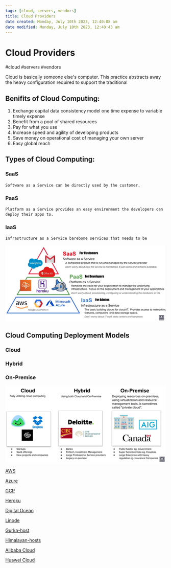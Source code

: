 ```yaml
---
tags: [cloud, servers, vendors]
title: Cloud Providers
date created: Monday, July 10th 2023, 12:40:08 am
date modified: Monday, July 10th 2023, 12:40:43 am
---
```

# Cloud Providers
#cloud #servers #vendors

Cloud is basically someone else's computer. This practice abstracts away the heavy configuration required to support the traditional 

## Benifits of Cloud Computing:

1. Exchange capital data consistency model one time expense to variable timely expense
2. Benefit from a pool of shared resources
3. Pay for what you use
4. Increase speed and agility of developing products
5. Save money on operational cost of managing your own server
6. Easy global reach

## Types of Cloud Computing:
### SaaS
	Software as a Service can be directly used by the customer.

### PaaS
	Platform as a Service provides an easy environment the developers can deploy their apps to.

### IaaS
	Infrastructure as a Service barebone services that needs to be 

![Cloud *aaS](Attachments/Cloud%20*aaS.png)
## Cloud Computing Deployment Models

### **Cloud**
### **Hybrid**
### **On-Premise**
![cloud-stratagies](Attachments/cloud-stratagies.png)

[AWS](Cloud%20Computing/AWS/AWS.md)

[Azure](Cloud%20Computing/Azure/Azure.md)

[GCP](GCP)

[Heroku](Heroku)

[Digital Ocean](Digital%20Ocean)

[Linode](Linode)

[Gurka-host](Gurka-host)

[Himalayan-hosts](Himalayan-hosts)

[Alibaba Cloud](Alibaba%20Cloud)

[Huawei Cloud](Huawei%20Cloud)


